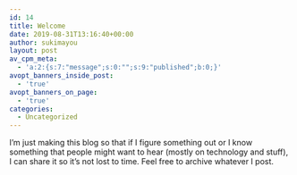 ```yaml
---
id: 14
title: Welcome
date: 2019-08-31T13:16:40+00:00
author: sukimayou
layout: post
av_cpm_meta:
  - 'a:2:{s:7:"message";s:0:"";s:9:"published";b:0;}'
avopt_banners_inside_post:
  - 'true'
avopt_banners_on_page:
  - 'true'
categories:
  - Uncategorized
---
```

I&#8217;m just making this blog so that if I figure something out or I know something that people might want to hear (mostly on technology and stuff), I can share it so it&#8217;s not lost to time. Feel free to archive whatever I post.